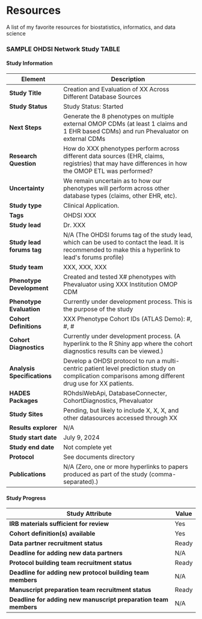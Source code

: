# Resources
A list of my favorite resources for biostatistics, informatics, and data science

### SAMPLE OHDSI Network Study TABLE

#### Study Information

| Element                    | Description                                                                                                                                       |
|----------------------------|---------------------------------------------------------------------------------------------------------------------------------------------------|
| **Study Title**            | Creation and Evaluation of XX Across Different Database Sources                                                           |
| **Study Status**           | Study Status: Started                                                                                                                             |
| **Next Steps**             | Generate the 8 phenotypes on multiple external OMOP CDMs (at least 1 claims and 1 EHR based CDMs) and run Phevaluator on external CDMs            |
| **Research Question**      | How do XXX phenotypes perform across different data sources (EHR, claims, registries) that may have differences in how the OMOP ETL was performed? |
| **Uncertainty**            | We remain uncertain as to how our phenotypes will perform across other database types (claims, other EHR, etc).                                    |
| **Study type**             | Clinical Application.                                                                                                                             |
| **Tags**                   | OHDSI XXX                                                                                                                                    |
| **Study lead**             | Dr. XXX                                                                                                                           |
| **Study lead forums tag**  | N/A (The OHDSI forums tag of the study lead, which can be used to contact the lead. It is recommended to make this a hyperlink to lead's forums profile) |
| **Study team**             | XXX, XXX, XXX                                                                                             |
| **Phenotype Development**  | Created and tested X#  phenotypes with Phevaluator using XXX Institution OMOP CDM                                                            |
| **Phenotype Evaluation**   | Currently under development process. This is the purpose of the study                                                                             |
| **Cohort Definitions**     | XXX Phenotype Cohort IDs (ATLAS Demo): #, #, #                                |
| **Cohort Diagnostics**     | Currently under development process. (A hyperlink to the R Shiny app where the cohort diagnostics results can be viewed.)                         |
| **Analysis Specifications**| Develop a OHDSI protocol to run a multi-centric patient level prediction study on complication comparisons among different drug use for XX patients. |
| **HADES Packages**         | ROhdsiWebApi, DatabaseConnecter, CohortDiagnostics, Phevaluator                                                                                   |
| **Study Sites**            | Pending, but likely to include X, X, X,  and other datasources accessed through XX                                                     |
| **Results explorer**       | N/A                                                                                                                                               |
| **Study start date**       | July 9, 2024                                                                                                                                      |
| **Study end date**         | Not complete yet                                                                                                                                  |
| **Protocol**               | See documents directory                                                                                                                           |
| **Publications**           | N/A (Zero, one or more hyperlinks to papers produced as part of the study (comma-separated).)                                                     |

#### Study Progress

| Study Attribute                              | Value     |
|----------------------------------------------|-----------|
| **IRB materials sufficient for review**      | Yes       |
| **Cohort definition(s) available**           | Yes       |
| **Data partner recruitment status**          | Ready     |
| **Deadline for adding new data partners**    | N/A       |
| **Protocol building team recruitment status**| Ready     |
| **Deadline for adding new protocol building team members** | N/A       |
| **Manuscript preparation team recruitment status** | Ready |
| **Deadline for adding new manuscript preparation team members** | N/A |



